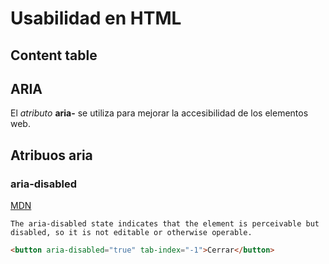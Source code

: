 # Usabilidad en HTML

## Content table


## ARIA

El _atributo_ __aria-__ se utiliza para mejorar la accesibilidad de los elementos web.

## Atribuos aria

### aria-disabled 

[MDN](https://developer.mozilla.org/en-US/docs/Web/Accessibility/ARIA/Attributes/aria-disabled)

    The aria-disabled state indicates that the element is perceivable but disabled, so it is not editable or otherwise operable.


```html
<button aria-disabled="true" tab-index="-1">Cerrar</button>
```